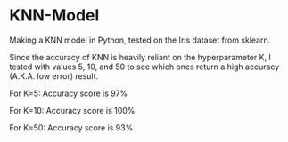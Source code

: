 # KNN-Model
Making a KNN model in Python, tested on the Iris dataset from sklearn.

Since the accuracy of KNN is heavily reliant on the hyperparameter K, I tested with values 5, 10, and 50 to see which ones return a high accuracy (A.K.A. low error) result. 

For K=5:
Accuracy score is 97%

For K=10:
Accuracy score is 100%

For K=50:
Accuracy score is 93%

